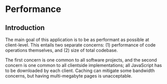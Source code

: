 # Performance

## Introduction

The main goal of this application is to be as performant as possible at client-level.
This entails two separate concerns: (1) performance of code operations themselves,
and (2) size of total codebase.

The first concern is one common to all software projects, and the second concern
is one common to all clientside implementations; all JavaScript has to be downloaded
by each client. Caching can mitigate some bandwidth concerns, but having
multi-megabyte pages is unacceptable.
